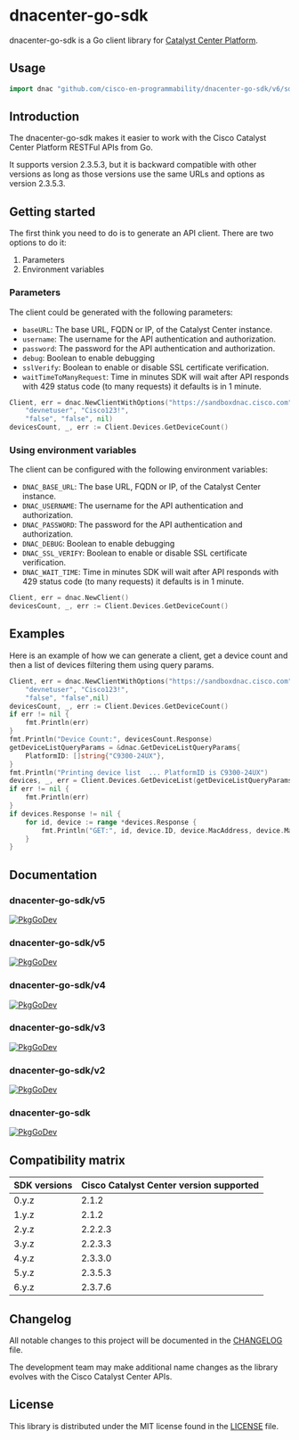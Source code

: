 # dnacenter-go-sdk

dnacenter-go-sdk is a Go client library for [Catalyst Center Platform](https://developer.cisco.com/dnacenter/).

## Usage

```go
import dnac "github.com/cisco-en-programmability/dnacenter-go-sdk/v6/sdk"
```

## Introduction

The dnacenter-go-sdk makes it easier to work with the Cisco Catalyst Center Platform RESTFul APIs from Go.

It supports version 2.3.5.3, but it is backward compatible with other versions as long as those versions use the same URLs and options as version 2.3.5.3.

## Getting started

The first think you need to do is to generate an API client. There are two options to do it:

1. Parameters
2. Environment variables

### Parameters

The client could be generated with the following parameters:

- `baseURL`: The base URL, FQDN or IP, of the Catalyst Center instance.
- `username`: The username for the API authentication and authorization.
- `password`: The password for the API authentication and authorization.
- `debug`: Boolean to enable debugging
- `sslVerify`: Boolean to enable or disable SSL certificate verification.
- `waitTimeToManyRequest`: Time in minutes SDK will wait after API responds with 429 status code (to many requests) it defaults is in 1 minute.

```go
Client, err = dnac.NewClientWithOptions("https://sandboxdnac.cisco.com",
    "devnetuser", "Cisco123!",
    "false", "false", nil)
devicesCount, _, err := Client.Devices.GetDeviceCount()
```

### Using environment variables

The client can be configured with the following environment variables:

- `DNAC_BASE_URL`: The base URL, FQDN or IP, of the Catalyst Center instance.
- `DNAC_USERNAME`: The username for the API authentication and authorization.
- `DNAC_PASSWORD`: The password for the API authentication and authorization.
- `DNAC_DEBUG`: Boolean to enable debugging
- `DNAC_SSL_VERIFY`: Boolean to enable or disable SSL certificate verification.
- `DNAC_WAIT_TIME`: Time in minutes SDK will wait after API responds with 429 status code (to many requests) it defaults is in 1 minute.

```go
Client, err = dnac.NewClient()
devicesCount, _, err := Client.Devices.GetDeviceCount()
```

## Examples

Here is an example of how we can generate a client, get a device count and then a list of devices filtering them using query params.

```go
Client, err = dnac.NewClientWithOptions("https://sandboxdnac.cisco.com",
    "devnetuser", "Cisco123!",
    "false", "false",nil)
devicesCount, _, err := Client.Devices.GetDeviceCount()
if err != nil {
    fmt.Println(err)
}
fmt.Println("Device Count:", devicesCount.Response)
getDeviceListQueryParams = &dnac.GetDeviceListQueryParams{
    PlatformID: []string{"C9300-24UX"},
}
fmt.Println("Printing device list  ... PlatformID is C9300-24UX")
devices, _, err = Client.Devices.GetDeviceList(getDeviceListQueryParams)
if err != nil {
    fmt.Println(err)
}
if devices.Response != nil {
    for id, device := range *devices.Response {
        fmt.Println("GET:", id, device.ID, device.MacAddress, device.ManagementIPAddress, device.PlatformID)
    }
}
```

## Documentation
### dnacenter-go-sdk/v5
[![PkgGoDev](https://pkg.go.dev/badge/github.com/)](https://pkg.go.dev/github.com/cisco-en-programmability/dnacenter-go-sdk/v6)
### dnacenter-go-sdk/v5
[![PkgGoDev](https://pkg.go.dev/badge/github.com/)](https://pkg.go.dev/github.com/cisco-en-programmability/dnacenter-go-sdk/v5)
### dnacenter-go-sdk/v4
[![PkgGoDev](https://pkg.go.dev/badge/github.com/)](https://pkg.go.dev/github.com/cisco-en-programmability/dnacenter-go-sdk/v4)
### dnacenter-go-sdk/v3
[![PkgGoDev](https://pkg.go.dev/badge/github.com/)](https://pkg.go.dev/github.com/cisco-en-programmability/dnacenter-go-sdk/v3)
### dnacenter-go-sdk/v2
[![PkgGoDev](https://pkg.go.dev/badge/github.com/)](https://pkg.go.dev/github.com/cisco-en-programmability/dnacenter-go-sdk/v2)
### dnacenter-go-sdk
[![PkgGoDev](https://pkg.go.dev/badge/github.com/)](https://pkg.go.dev/github.com/cisco-en-programmability/dnacenter-go-sdk)
## Compatibility matrix

| SDK versions | Cisco Catalyst Center version supported |
|--------------|------------------------------------|
| 0.y.z        |  2.1.2                             |
| 1.y.z        |  2.1.2                             |
| 2.y.z        |  2.2.2.3                           |
| 3.y.z        |  2.2.3.3                           |
| 4.y.z        |  2.3.3.0                           |
| 5.y.z        |  2.3.5.3                           |
| 6.y.z        |  2.3.7.6                           |

## Changelog

All notable changes to this project will be documented in the [CHANGELOG](https://github.com/cisco-en-programmability/dnacenter-go-sdk/blob/main/CHANGELOG.md) file.

The development team may make additional name changes as the library evolves with the Cisco Catalyst Center APIs.


## License

This library is distributed under the MIT license found in the [LICENSE](./LICENSE) file.
